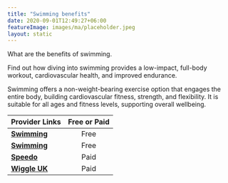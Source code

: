 ```yaml
---
title: "Swimming benefits"
date: 2020-09-01T12:49:27+06:00
featureImage: images/ma/placeholder.jpeg
layout: static
---
```


What are the benefits of swimming.

Find out how diving into swimming provides a low-impact, full-body workout, cardiovascular health, and improved endurance.

Swimming offers a non-weight-bearing exercise option that engages the entire body, building cardiovascular fitness, strength, and flexibility. It is suitable for all ages and fitness levels, supporting overall wellbeing.

| Provider Links      | Free or Paid  |  
| :-----------          | :--------------:      |  
| [**Swimming**](https://www.swimming.org/poolfinder/) | Free | 
| [**Swimming**](https://www.swimming.org/justswim/8-benefits-of-swimming/) | Free  | 
| [**Speedo**](https://www.speedo.com/uk/en) | Paid | 
| [**Wiggle UK**](https://www.wiggle.com/) | Paid | 
  

<br/><br/>






